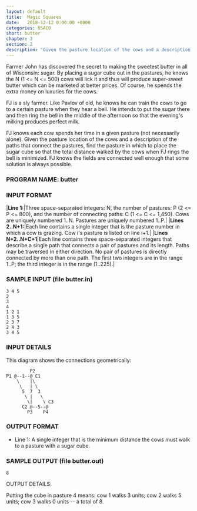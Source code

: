 ```yaml
---
layout: default
title:  Magic Squares
date:   2018-12-12 0:00:00 +0000
categories: USACO
short: butter
chapter: 3
section: 2
description: "Given the pasture location of the cows and a description of the paths that connect the pastures, find the pasture in which to place the sugar cube so that the total distance walked by the cows when FJ rings the bell is minimized. FJ knows the fields are connected well enough that some solution is always possible."
---
```


Farmer John has discovered the secret to making the sweetest butter in all of Wisconsin: sugar. By placing a sugar cube out in the pastures, he knows the N (1 <= N <= 500) cows will lick it and thus will produce super-sweet butter which can be marketed at better prices. Of course, he spends the extra money on luxuries for the cows.

FJ is a sly farmer. Like Pavlov of old, he knows he can train the cows to go to a certain pasture when they hear a bell. He intends to put the sugar there and then ring the bell in the middle of the afternoon so that the evening's milking produces perfect milk.

FJ knows each cow spends her time in a given pasture (not necessarily alone). Given the pasture location of the cows and a description of the paths that connect the pastures, find the pasture in which to place the sugar cube so that the total distance walked by the cows when FJ rings the bell is minimized. FJ knows the fields are connected well enough that some solution is always possible.

### PROGRAM NAME: butter

### INPUT FORMAT

|**Line 1:**|Three space-separated integers: N, the number of pastures: P (2 <= P <= 800), and the number of connecting paths: C (1 <= C <= 1,450). Cows are uniquely numbered 1..N. Pastures are uniquely numbered 1..P.|
|**Lines 2..N+1:**|Each line contains a single integer that is the pasture number in which a cow is grazing. Cow i's pasture is listed on line i+1.|
|**Lines N+2..N+C+1**|Each line contains three space-separated integers that describe a single path that connects a pair of pastures and its length. Paths may be traversed in either direction. No pair of pastures is directly connected by more than one path. The first two integers are in the range 1..P; the third integer is in the range (1..225).|

### SAMPLE INPUT (file butter.in)

```none
3 4 5
2
3
4
1 2 1
1 3 5
2 3 7
2 4 3
3 4 5
```

### INPUT DETAILS

This diagram shows the connections geometrically:

```none
         P2  
P1 @--1--@ C1
    \    |\
     \   | \
      5  7  3
       \ |   \
        \|    \ C3
      C2 @--5--@
        P3    P4
```

### OUTPUT FORMAT

*   Line 1: A single integer that is the minimum distance the cows must walk to a pasture with a sugar cube.

### SAMPLE OUTPUT (file butter.out)

```none
8
```

OUTPUT DETAILS:

Putting the cube in pasture 4 means: cow 1 walks 3 units; cow 2 walks 5
units; cow 3 walks 0 units -- a total of 8.